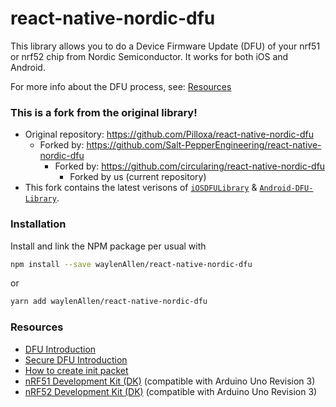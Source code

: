 # react-native-nordic-dfu

This library allows you to do a Device Firmware Update (DFU) of your nrf51 or
nrf52 chip from Nordic Semiconductor. It works for both iOS and Android.

For more info about the DFU process, see: [Resources](#resources)

### This is a fork from the original library!

- Original repository: https://github.com/Pilloxa/react-native-nordic-dfu
  - Forked by: https://github.com/Salt-PepperEngineering/react-native-nordic-dfu
    - Forked by: https://github.com/circularing/react-native-nordic-dfu
      - Forked by us (current repository)
- This fork contains the latest verisons of [`iOSDFULibrary`](https://github.com/NordicSemiconductor/IOS-DFU-Library) & [`Android-DFU-Library`](https://github.com/NordicSemiconductor/Android-DFU-Library).

### Installation

Install and link the NPM package per usual with

```bash
npm install --save waylenAllen/react-native-nordic-dfu
```

or

```bash
yarn add waylenAllen/react-native-nordic-dfu
```

### Resources

- [DFU Introduction](http://infocenter.nordicsemi.com/topic/com.nordic.infocenter.sdk5.v11.0.0/examples_ble_dfu.html?cp=6_0_0_4_3_1 "BLE Bootloader/DFU")
- [Secure DFU Introduction](http://infocenter.nordicsemi.com/topic/com.nordic.infocenter.sdk5.v12.0.0/ble_sdk_app_dfu_bootloader.html?cp=4_0_0_4_3_1 "BLE Secure DFU Bootloader")
- [How to create init packet](https://github.com/NordicSemiconductor/Android-nRF-Connect/tree/master/init%20packet%20handling "Init packet handling")
- [nRF51 Development Kit (DK)](http://www.nordicsemi.com/eng/Products/nRF51-DK "nRF51 DK") (compatible with Arduino Uno Revision 3)
- [nRF52 Development Kit (DK)](http://www.nordicsemi.com/eng/Products/Bluetooth-Smart-Bluetooth-low-energy/nRF52-DK "nRF52 DK") (compatible with Arduino Uno Revision 3)
